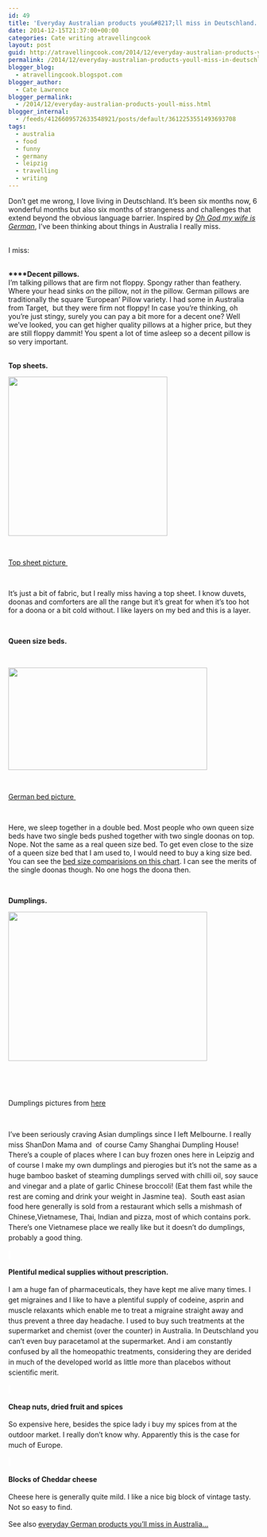 ```yaml
---
id: 49
title: 'Everyday Australian products you&#8217;ll miss in Deutschland.'
date: 2014-12-15T21:37:00+00:00
categories: Cate writing atravellingcook
layout: post
guid: http://atravellingcook.com/2014/12/everyday-australian-products-youll-miss-in-deutschland.html
permalink: /2014/12/everyday-australian-products-youll-miss-in-deutschland.html
blogger_blog:
  - atravellingcook.blogspot.com
blogger_author:
  - Cate Lawrence
blogger_permalink:
  - /2014/12/everyday-australian-products-youll-miss.html
blogger_internal:
  - /feeds/4126609572633548921/posts/default/3612253551493693708
tags:
  - australia
  - food
  - funny
  - germany
  - leipzig
  - travelling
  - writing
---
```

Don&#8217;t get me wrong, I love living in Deutschland. It&#8217;s been six months now, 6 wonderful months but also six months of strangeness and challenges that extend beyond the obvious language barrier. Inspired by <i><a href="http://ohgodmywifeisgerman.com/2014/12/15/tips-from-an-american-expat-everyday-products-youll-miss-after-moving-to-germany/">Oh God my wife is German</a></i>, I&#8217;ve been thinking about things in Australia I really miss.
  
<br /> I miss: 
  
**<br /> ****Decent pillows.**<br /> I&#8217;m talking pillows that are firm not floppy. Spongy rather than feathery. Where your head sinks <i>on </i>the pillow, not <i>in</i> the pillow. German pillows are traditionally the square &#8216;European&#8217; Pillow variety. I had some in Australia from Target,  but they were firm not floppy! In case you&#8217;re thinking, oh you&#8217;re just stingy, surely you can pay a bit more for a decent one? Well we&#8217;ve looked, you can get higher quality pillows at a higher price, but they are still floppy dammit! You spent a lot of time asleep so a decent pillow is so very important. 
  
<br /> **Top sheets.**


  <a  href="http://2.bp.blogspot.com/-bAIyW_QymHY/VI8ebZxWDLI/AAAAAAAAKR0/g_0Hnw0zkGU/s1600/000249311.jpeg"><img src="http://2.bp.blogspot.com/-bAIyW_QymHY/VI8ebZxWDLI/AAAAAAAAKR0/g_0Hnw0zkGU/s1600/000249311.jpeg" alt="" width="320" height="320" border="0" /></a>



   



  <a href="http://www.johnlewis.com/john-lewis-luxury-egyptian-cotton-200-thread-count-flat-sheets/p292226">Top sheet picture </a>



   



  It&#8217;s just a bit of fabric, but I really miss having a top sheet. I know duvets, doonas and comforters are all the range but it&#8217;s great for when it&#8217;s too hot for a doona or a bit cold without. I like layers on my bed and this is a layer. 



   



  <b>Queen size beds. </b>



  <b> </b>



  <a  href="http://4.bp.blogspot.com/-R8M8Ye643hk/VI8hRMPRwfI/AAAAAAAAKSI/iXJ1d0oZdyw/s1600/german-bed.jpg"><img src="http://4.bp.blogspot.com/-R8M8Ye643hk/VI8hRMPRwfI/AAAAAAAAKSI/iXJ1d0oZdyw/s1600/german-bed.jpg" alt="" width="400" height="206" border="0" /></a>



   



  <a href="http://www.tnooz.com/wp-content/uploads/2010/09/german-bed.jpg">German bed picture </a>



   



  Here, we sleep together in a double bed. Most people who own queen size beds have two single beds pushed together with two single doonas on top. Nope. Not the same as a real queen size bed. To get even close to the size of a queen size bed that I am used to, I would need to buy a king size bed. You can see the <a href="http://en.wikipedia.org/wiki/Bed_size">bed size comparisions on this chart</a>. I can see the merits of the single doonas though. No one hogs the doona then. 



   



  <b>Dumplings.</b>



  <a  href="http://4.bp.blogspot.com/-paNKtpmgSJI/VI9C4ddwyTI/AAAAAAAAKS4/x1y6Yn8na4M/s1600/20110406-chinese-appetizers-dumplings-16.jpg"><img src="http://4.bp.blogspot.com/-paNKtpmgSJI/VI9C4ddwyTI/AAAAAAAAKS4/x1y6Yn8na4M/s1600/20110406-chinese-appetizers-dumplings-16.jpg" alt="" width="400" height="300" border="0" /></a>



  <b> </b>



  <b> </b>



  Dumplings pictures from <a href="http://www.seriouseats.com/2011/04/homemade-fried-dumplings-pork-chinese-appetizers-slideshow.html">here</a>



  <b> </b>



  <span style="background-color: white; line-height: 20.7900009155273px;">I&#8217;ve been seriously craving Asian dumplings since I left Melbourne. I really miss <a style="background-color: white; line-height: 20.7900009155273px; text-decoration: none;" href="http://www.broadsheet.com.au/melbourne/food-and-drink/directory/restaurant/shandong-mama">ShanDon Mama </a><span style="background-color: white; line-height: 20.7900009155273px;">and  of course <a style="background-color: white; line-height: 20.7900009155273px; text-decoration: none;" href="http://www.urbanspoon.com/r/71/760392/restaurant/CBD/Camy-Shanghai-Dumpling-Melbourne">Camy Shanghai Dumpling House</a><span style="background-color: white; line-height: 20.7900009155273px;">! There&#8217;s a couple of places where I can buy frozen ones here in Leipzig and of course I make my own dumplings and <a style="background-color: white; line-height: 20.7900009155273px; text-decoration: none;" href="http://atravellingcook.com/2014/07/pierogies.html">pierogies </a><span style="background-color: white; line-height: 20.7900009155273px;">but it&#8217;s not the same as a huge bamboo basket of steaming dumplings served with chilli oil, soy sauce and vinegar and a plate of garlic Chinese broccoli! (Eat them fast while the rest are coming and drink your weight in Jasmine tea).  South east asian food here generally is sold from a restaurant which sells a mishmash of Chinese,Vietnamese, Thai, Indian and pizza, most of which contains pork. There&#8217;s one Vietnamese place we really like but it doesn&#8217;t do dumplings, probably a good thing. 



  <span style="background-color: white; line-height: 20.7900009155273px;"> 



  <span style="background-color: white; line-height: 20.7900009155273px;"><b>Plentiful medical supplies without prescription.</b>



  <span style="background-color: white; line-height: 20.7900009155273px;">I am a huge fan of pharmaceuticals, they have kept me alive many times. I get migraines and I like to have a plentiful supply of codeine, asprin and muscle relaxants which enable me to treat a migraine straight away and thus prevent a three day headache. I used to buy such treatments at the supermarket and chemist (over the counter) in Australia. In Deutschland you can&#8217;t even buy paracetamol at the supermarket. And i am constantly confused by all the homeopathic treatments, considering they are derided in much of the developed world as little more than placebos without scientific merit. 



  <span style="background-color: white; line-height: 20.7900009155273px;"> 



  <span style="background-color: white; line-height: 20.7900009155273px;"><b>Cheap nuts, dried fruit and spices</b>



  <span style="background-color: white; line-height: 20.7900009155273px;">So expensive here, besides the spice lady i buy my spices from at the outdoor market. I really don&#8217;t know why. Apparently this is the case for much of Europe. 



  <span style="background-color: white; line-height: 20.7900009155273px;"> 



  <span style="background-color: white; line-height: 20.7900009155273px;"><b>Blocks of Cheddar cheese</b>



  <span style="background-color: white; line-height: 20.7900009155273px;">Cheese here is generally quite mild. I like a nice big block of vintage tasty. Not so easy to find. 






  See also <a href="http://atravellingcook.com/2014/12/everyday-german-conveniences-youll-miss-in-australia.html">everyday German products you&#8217;ll miss in Australia&#8230;</a>
